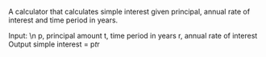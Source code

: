 A calculator that calculates simple interest given principal, annual rate of interest and time period in years.

Input: \n
   p, principal amount
   t, time period in years
   r, annual rate of interest
Output
   simple interest = p*t*r
